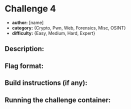 # Challenge 4
- **author:** [name]
- **category:** {Crypto, Pwn, Web, Forensics, Misc, OSINT}
- **difficulty:** {Easy, Medium, Hard, Expert}

## Description:

## Flag format:

## Build instructions (if any):

## Running the challenge container:

